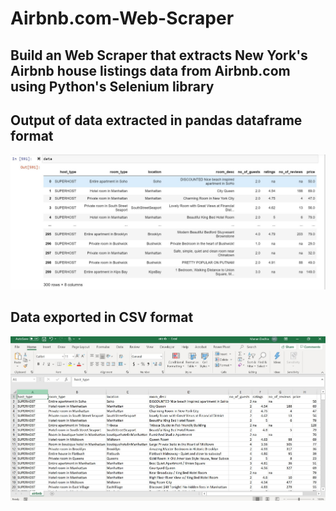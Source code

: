 # Airbnb.com-Web-Scraper

## Build an Web Scraper that extracts New York's Airbnb house listings data from Airbnb.com using Python's Selenium library

## Output of data extracted in pandas dataframe format

![](https://github.com/Manandedhia/Airbnb.com-Web-Scraper/blob/master/airbnbdataframess.JPG)

## Data exported in CSV format

![](https://github.com/Manandedhia/Airbnb.com-Web-Scraper/blob/master/airbnbexcelss.JPG)
